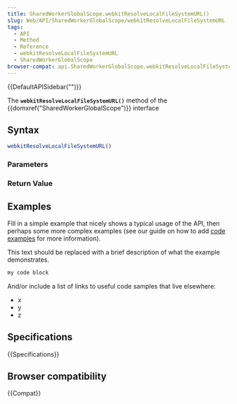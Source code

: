 ```yaml
---
title: SharedWorkerGlobalScope.webkitResolveLocalFileSystemURL()
slug: Web/API/SharedWorkerGlobalScope/webkitResolveLocalFileSystemURL
tags:
  - API
  - Method
  - Reference
  - webkitResolveLocalFileSystemURL
  - SharedWorkerGlobalScope
browser-compat: api.SharedWorkerGlobalScope.webkitResolveLocalFileSystemURL
---
```

{{DefaultAPISidebar("")}}

The **`webkitResolveLocalFileSystemURL()`** method of the {{domxref("SharedWorkerGlobalScope")}} interface 

## Syntax

```js
webkitResolveLocalFileSystemURL()
```

### Parameters



### Return Value



## Examples

Fill in a simple example that nicely shows a typical usage of the API, then perhaps some more complex examples (see our guide on how to add [code examples](/en-US/docs/MDN/Contribute/Structures/Code_examples) for more information).

This text should be replaced with a brief description of what the example demonstrates.

```js
my code block
```

And/or include a list of links to useful code samples that live elsewhere:

*   x
*   y
*   z

## Specifications

{{Specifications}}

## Browser compatibility

{{Compat}}

